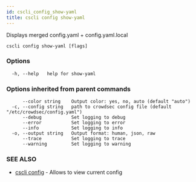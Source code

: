 ```yaml
---
id: cscli_config_show-yaml
title: cscli config show-yaml
---
```

Displays merged config.yaml + config.yaml.local

```
cscli config show-yaml [flags]
```

### Options

```
  -h, --help   help for show-yaml
```

### Options inherited from parent commands

```
      --color string    Output color: yes, no, auto (default "auto")
  -c, --config string   path to crowdsec config file (default "/etc/crowdsec/config.yaml")
      --debug           Set logging to debug
      --error           Set logging to error
      --info            Set logging to info
  -o, --output string   Output format: human, json, raw
      --trace           Set logging to trace
      --warning         Set logging to warning
```

### SEE ALSO

* [cscli config](/cscli/cscli_config.md)	 - Allows to view current config

